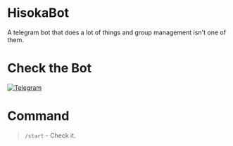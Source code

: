# HisokaBot
A telegram bot that does a lot of things and group management isn't one of them.
# Check the Bot
[![Telegram](https://img.shields.io/badge/Open%20on%20Telegram-Hisoka-red?style=for-the-badge&logo=telegram)](https://t.me/hisokaDankBot)

# Command
>`/start` - Check it.

